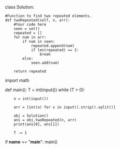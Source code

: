 
class Solution:
    
    #Function to find two repeated elements.
    def twoRepeated(self, n, arr):
        #Your code here
        seen = set()
        repeated = []
        for num in arr:
            if num in seen:
                repeated.append(num)
                if len(repeated) == 2:
                    break
            else:
                seen.add(num)
    
        return repeated


import math


def main():
    T = int(input())
    while (T > 0):

        n = int(input())

        arr = [int(x) for x in input().strip().split()]

        obj = Solution()
        ans = obj.twoRepeated(n, arr)
        print(ans[0], ans[1])

        T -= 1


if __name__ == "__main__":
    main()
